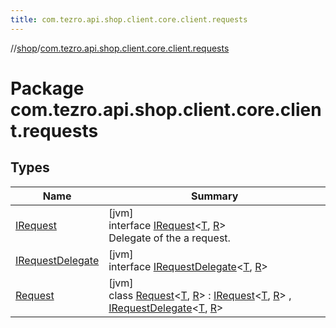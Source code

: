 ```yaml
---
title: com.tezro.api.shop.client.core.client.requests
---
```

//[shop](../../index.html)/[com.tezro.api.shop.client.core.client.requests](index.html)



# Package com.tezro.api.shop.client.core.client.requests



## Types


| Name | Summary |
|---|---|
| [IRequest](-i-request/index.html) | [jvm]<br>interface [IRequest](-i-request/index.html)&lt;[T](-i-request/index.html), [R](-i-request/index.html)&gt;<br>Delegate of the a request. |
| [IRequestDelegate](-i-request-delegate/index.html) | [jvm]<br>interface [IRequestDelegate](-i-request-delegate/index.html)&lt;[T](-i-request-delegate/index.html), [R](-i-request-delegate/index.html)&gt; |
| [Request](-request/index.html) | [jvm]<br>class [Request](-request/index.html)&lt;[T](-request/index.html), [R](-request/index.html)&gt; : [IRequest](-i-request/index.html)&lt;[T](-request/index.html), [R](-request/index.html)&gt; , [IRequestDelegate](-i-request-delegate/index.html)&lt;[T](-request/index.html), [R](-request/index.html)&gt; |

